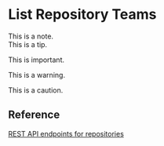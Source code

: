 <link rel="stylesheet" href="https://gist.github.com/s7887177/4992236d88d14673e7b2f07835e2ec5c/raw/eason-style.css">

<!-- <link rel="stylesheet" type="text/css" href="./eason-style.css"> -->
# List Repository Teams

<div class="alert note">This is a note.</div>
<div class="alert tip">This is a tip.</div>
<div class="alert important">

This is important.
</div>
<div class="alert warning">

This is a warning.
</div>
<div class="alert caution">

This is a caution.
</div>

## Reference
[REST API endpoints for repositories][rest-api-endpoints-for-repositories]

[rest-api-endpoints-for-repositories]: https://docs.github.com/en/rest/repos/repos?apiVersion=2022-11-28#list-repository-teams
